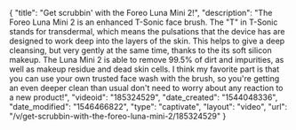 {
    "title": "Get scrubbin' with the Foreo Luna Mini 2!",
    "description": "The Foreo Luna Mini 2 is an enhanced T-Sonic face brush. The \"T\" in T-Sonic stands for transdermal, which means the pulsations that the device has are designed to work deep into the layers of the skin. This helps to give a deep cleansing, but very gently at the same time, thanks to the its soft silicon makeup. The Luna Mini 2 is able to remove 99.5% of dirt and impurities, as well as makeup residue and dead skin cells. I think my favorite part is that you can use your own trusted face wash with the brush, so you're getting an even deeper clean than usual don't need to worry about any reaction to a new product!",
    "videoid": "185324529",
    "date_created": "1544048336",
    "date_modified": "1546466822",
    "type": "captivate",
    "layout": "video",
    "url": "\/v\/get-scrubbin-with-the-foreo-luna-mini-2\/185324529"
}